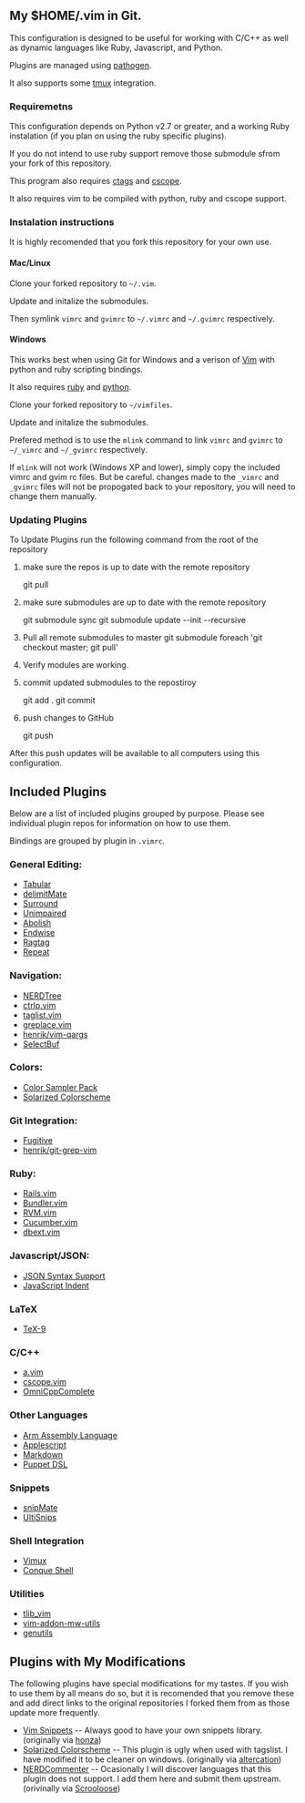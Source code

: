 ## My $HOME/.vim in Git.

This configuration is designed to be useful for working with C/C++ as well as
dynamic languages like Ruby, Javascript, and Python.

Plugins are managed using [pathogen](tpope/vim-pathogen).

It also supports some [tmux](http://tmux.sourceforge.net/) integration.

### Requiremetns

This configuration depends on Python v2.7 or greater, and a working Ruby
instalation (if you plan on using the ruby specific plugins).

If you do not intend to use ruby support remove those submodule sfrom your fork
of this repository.

This program also requires [ctags](http://ctags.sourceforge.net/) and
[cscope](http://cscope.sourceforge.net/).

It also requires vim to be compiled with python, ruby and cscope support.

### Instalation instructions

It is highly recomended that you fork this repository for your own use.

#### Mac/Linux

Clone your forked repository to `~/.vim`.

Update and initalize the submodules.

Then symlink `vimrc` and `gvimrc` to `~/.vimrc` and `~/.gvimrc` respectively.

#### Windows

This works best when using Git for Windows and a verison of
[Vim](http://sourceforge.net/projects/cream/files/Vim/) with python and ruby
scripting bindings.

It also requires [ruby](http://rubyinstaller.org) and
[python](http://www.python.org/getit/).

Clone your forked repository to `~/vimfiles`.

Update and initalize the submodules.

Prefered method is to use the `mlink` command to link `vimrc` and `gvimrc` to
`~/_vimrc` and `~/_gvimrc` respectively.

If `mlink` will not work (Windows XP and lower), simply copy the included vimrc
and gvim rc files.  But be careful.  changes made to the `_vimrc` and `_gvimrc`
files will not be propogated back to your repository, you will need to change
them manually.

### Updating Plugins

To Update Plugins run the following command from the root of the repository

1. make sure the repos is up to date with the remote repository

     git pull

2. make sure submodules are up to date with the remote repository

     git submodule sync
     git submodule update --init --recursive

3. Pull all remote submodules to master
     git submodule foreach 'git checkout master; git pull'

4. Verify modules are working.

5. commit updated submodules to the repostiroy

     git add .
     git commit

6. push changes to GitHub

     git push

After this push updates will be available to all computers using this configuration.

## Included Plugins

Below are a list of included plugins grouped by purpose. Please see individual
plugin repos for information on how to use them.

Bindings are grouped by plugin in `.vimrc`.

### General Editing:

  * [Tabular](https://github.com/godlygeek/tabular)
  * [delimitMate](https://github.com/Raimondi/delimitMate)
  * [Surround](https://github.com/tpope/vim-surround)
  * [Unimpaired](https://github.com/tpope/vim-unimpaired)
  * [Abolish](https://github.com/tpope/vim-abolish)
  * [Endwise](https://github.com/tpope/vim-endwise)
  * [Ragtag](https://github.com/tpope/vim-ragtag)
  * [Repeat](https://github.com/tpope/vim-repeat)

### Navigation:

  * [NERDTree](https://github.com/scrooloose/nerdtree)
  * [ctrlp.vim](https://github.com/kien/ctrlp.vim)
  * [taglist.vim ](https://github.com/vim-scripts/taglist.vim)
  * [greplace.vim](https://github.com/vim-scripts/greplace.vim)
  * [henrik/vim-qargs](https://github.com/henrik/vim-qargs)
  * [SelectBuf](https://github.com/vim-scripts/SelectBuf)

### Colors:

  * [Color Sampler Pack](https://github.com/vim-scripts/Color-Sampler-Pack)
  * [Solarized Colorscheme](https://github.com/jimmyharris/vim-colors-solarized)

### Git Integration:

  * [Fugitive](https://github.com/tpope/vim-fugitive)
  * [henrik/git-grep-vim](https://github.com/henrik/git-grep-vim)

### Ruby:

  * [Rails.vim](https://github.com/tpope/vim-rails)
  * [Bundler.vim](https://github.com/tpope/vim-bundler)
  * [RVM.vim](https://github.com/tpope/vim-rvm)
  * [Cucumber.vim](https://github.com/tpope/vim-cucumber)
  * [dbext.vim](https://github.com/vim-scripts/dbext.vim)

### Javascript/JSON:

  * [JSON Syntax Support](https://github.com/jakar/vim-json)
  * [JavaScript Indent](https://github.com/vim-scripts/JavaScript-Indent)

### LaTeX

  * [TeX-9](https://github.com/vim-scripts/TeX-9)

### C/C++

  * [a.vim](https://github.com/vim-scripts/a.vim)
  * [cscope.vim](https://github.com/brookhong/cscope.vim)
  * [OmniCppComplete](https://github.com/vim-scripts/OmniCppComplete)

### Other Languages

  * [Arm Assembly Language](https://github.com/vim-scripts/armasm)
  * [Applescript](https://github.com/vim-scripts/applescript.vim)
  * [Markdown](https://github.com/tpope/vim-markdown)
  * [Puppet DSL](https://github.com/puppetlabs/puppet-syntax-vim)

### Snippets

  * [snipMate](https://github.com/garbas/vim-snipmate)
  * [UltiSnips](https://github.com/SirVer/ultisnips)


### Shell Integration

  * [Vimux](https://github.com/benmills/vimux)
  * [Conque Shell](https://github.com/vim-scripts/Conque-Shell)

### Utilities

  * [tlib_vim](https://github.com/tomtom/tlib_vim)
  * [vim-addon-mw-utils](https://github.com/MarcWeber/vim-addon-mw-utils)
  * [genutils](https://github.com/vim-scripts/genutils)

## Plugins with My Modifications

The following plugins  have special modifications for my tastes.  If you wish
to use them by all means do so, but it is recomended that you remove these and
add direct links to the original repositories I forked them from as those
update more frequently.

  * [Vim Snippets](https://github.com/jimmyharris/vim-snippets) -- Always good to have your own snippets library. (originally via [honza](https://github.com/honza/vim-snippets))
  * [Solarized Colorscheme](https://github.com/jimmyharris/vim-colors-solarized) -- This plugin is ugly when used with tagslist. I have modified it to be cleaner on windows. (originally via [altercation](https://github.com/altercation/vim-colors-solarized))
  * [NERDCommenter](https://github.com/jimmyharris/nerdcommenter) -- Ocasionally I will discover languages that this plugin does not support.  I add them here and submit them upstream. (orivinally via [Scrooloose](https://github.com/scrooloose/nerdcommenter))
